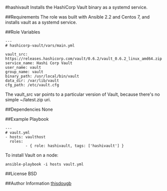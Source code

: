 #hashivault
Installs the HashiCorp Vault binary as a systemd service.

##Requirements
The role was built with Ansible 2.2 and Centos 7, and installs vault as a systemd service.

##Role Variables

```
---
# hashicorp-vault/vars/main.yml

vault_src: https://releases.hashicorp.com/vault/0.6.2/vault_0.6.2_linux_amd64.zip
service_name: Hashi Corp Vault
user_name: vault
group_name: vault
binary_path: /usr/local/bin/vault
data_dir: /var/lib/vault
cfg_path: /etc/vault.cfg
```

The vault_src var points to a particular version of Vault, because there's no simple ~/latest.zip uri.

##Dependencies
None

##Example Playbook
```
---
# vault.yml
- hosts: vaulthost
  roles:
         - { role: hashivault, tags: ['hashivault'] }
```
To install Vault on a node:
```
ansible-playbook -i hosts vault.yml
```

##License
BSD

##Author Information
[thisdougb](https://github.com/thisdougb)
